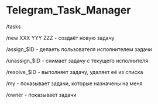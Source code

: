 # Telegram_Task_Manager

/tasks

/new XXX YYY ZZZ - создаёт новую задачу

/assign_$ID - делаеть пользователя исполнителем задачи

/unassign_$ID - снимает задачу с текущего исполнителя

/resolve_$ID - выполняет задачу, удаляет её из списка

/my - показывает задачи, которые назначены на меня

/owner - показывает задачи
